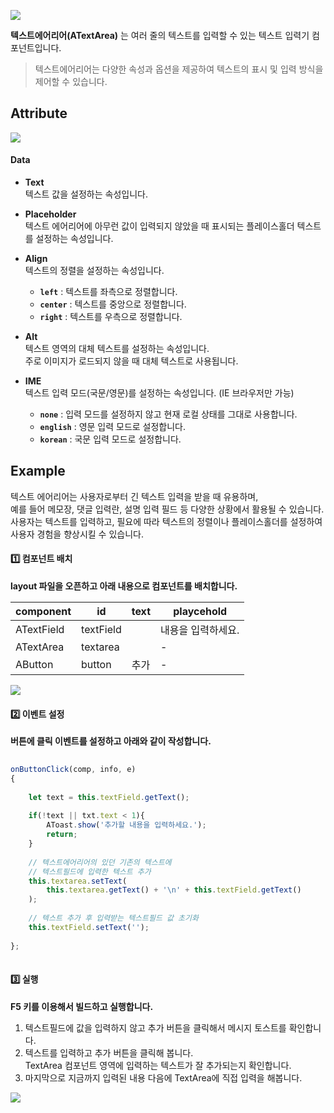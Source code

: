 ![](https://wikidocs.net/images/page/24785/textarea-comp-00.png) 

**텍스트에어리어(ATextArea)** 는 여러 줄의 텍스트를 입력할 수 있는 텍스트 입력기 컴포넌트입니다. <br />
>텍스트에어리어는 다양한 속성과 옵션을 제공하여 텍스트의 표시 및 입력 방식을 제어할 수 있습니다.

## Attribute

![](https://wikidocs.net/images/page/24785/ta_Attribute.png)

#### **Data**

-   **Text**   
    텍스트 값을 설정하는 속성입니다.
    
-   **Placeholder**   
    텍스트 에어리어에 아무런 값이 입력되지 않았을 때 표시되는 플레이스홀더 텍스트를 설정하는 속성입니다.
	
  - **Align**<br />
      텍스트의 정렬을 설정하는 속성입니다.
      
	-   **`left`** : 텍스트를 좌측으로 정렬합니다.
	-   **`center`** : 텍스트를 중앙으로 정렬합니다.
	-   **`right`** : 텍스트를 우측으로 정렬합니다.

  - **Alt**<br />
      텍스트 영역의 대체 텍스트를 설정하는 속성입니다. <br />
      주로 이미지가 로드되지 않을 때 대체 텍스트로 사용됩니다.

  - **IME**<br />
      텍스트 입력 모드(국문/영문)를 설정하는 속성입니다. (IE 브라우저만 가능)
      
	-   **`none`** : 입력 모드를 설정하지 않고 현재 로컬 상태를 그대로 사용합니다.
	-   **`english`** : 영문 입력 모드로 설정합니다.
	-   **`korean`** : 국문 입력 모드로 설정합니다.



  
## Example

 텍스트 에어리어는 사용자로부터 긴 텍스트 입력을 받을 때 유용하며,<br />
 예를 들어 메모장, 댓글 입력란, 설명 입력 필드 등 다양한 상황에서 활용될 수 있습니다. <br />
 사용자는 텍스트를 입력하고, 필요에 따라 텍스트의 정렬이나 플레이스홀더를 설정하여 사용자 경험을 향상시킬 수 있습니다.
 
 
#### 1️⃣ 컴포넌트 배치

**layout 파일을 오픈하고 아래 내용으로 컴포넌트를 배치합니다.**  
 
 
| component |	id |	text |	playcehold |
| -------- | -------- | -------- | -------- |
| ATextField |	textField|  | 내용을 입력하세요. |
| ATextArea | textarea |  |	-  |
| AButton |	button|	추가 |	-  | 
 

![](https://wikidocs.net/images/page/24785/ta_ex1.png) 
 
#### 2️⃣ 이벤트 설정

**버튼에 클릭 이벤트를 설정하고 아래와 같이 작성합니다.**
 
```javascript
  
onButtonClick(comp, info, e) 
{ 
 
    let text = this.textField.getText(); 
 
    if(!text || txt.text < 1){ 
        AToast.show('추가할 내용을 입력하세요.');         
        return; 
    } 
 
    // 텍스트에어리어의 있던 기존의 텍스트에 
    // 텍스트필드에 입력한 텍스트 추가 
    this.textarea.setText( 
        this.textarea.getText() + '\n' + this.textField.getText() 
    ); 
 
    // 텍스트 추가 후 입력받는 텍스트필드 값 초기화 
    this.textField.setText(''); 
 
};  
 
```
  
#### 3️⃣ 실행
 **F5 키를 이용해서 빌드하고 실행합니다.** 

 1. 텍스트필드에 값을 입력하지 않고 추가 버튼을 클릭해서 메시지 토스트를 확인합니다.
 2. 텍스트를 입력하고 추가 버튼을 클릭해 봅니다. <br />
 TextArea 컴포넌트 영역에 입력하는 텍스트가 잘 추가되는지 확인합니다. 
 3. 마지막으로 지금까지 입력된 내용 다음에 TextArea에 직접 입력을 해봅니다.  

![](https://wikidocs.net/images/page/24787/textarea-ex-006.png) 